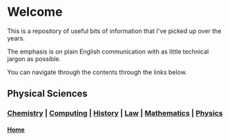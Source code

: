 # Welcome 

This is a repository of useful bits of information that I've picked up over the years.

The emphasis is on plain English communication with as little technical jargon as possible.

You can navigate through the contents through the links below. 

## Physical Sciences

### [Chemistry](chemistry) | [Computing](computing) | [History](history) | [Law](law) | [Mathematics](mathematics) | [Physics](physics)


#### [Home](./README.md) 
